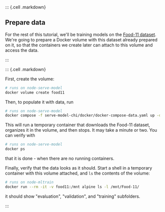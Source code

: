 

::: {.cell .markdown}

## Prepare data

For the rest of this tutorial, we'll be training models on the [Food-11 dataset](https://www.epfl.ch/labs/mmspg/downloads/food-image-datasets/). We're going to prepare a Docker volume with this dataset already prepared on it, so that the containers we create later can attach to this volume and access the data. 

:::


::: {.cell .markdown}

First, create the volume:

```bash
# runs on node-serve-model
docker volume create food11
```

Then, to populate it with data, run

```bash
# runs on node-serve-model
docker compose -f serve-model-chi/docker/docker-compose-data.yaml up -d
```

This will run a temporary container that downloads the Food-11 dataset, organizes it in the volume, and then stops. It may take a minute or two. You can verify with 

```bash
# runs on node-serve-model
docker ps
```

that it is done - when there are no running containers.

Finally, verify that the data looks as it should. Start a shell in a temporary container with this volume attached, and `ls` the contents of the volume:

```bash
# runs on node-mltrain
docker run --rm -it -v food11:/mnt alpine ls -l /mnt/Food-11/
```

it should show "evaluation", "validation", and "training" subfolders.

:::